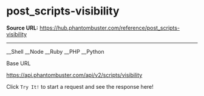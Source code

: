 # post_scripts-visibility

**Source URL:** https://hub.phantombuster.com/reference/post_scripts-visibility

---

__Shell __Node __Ruby __PHP __Python

Base URL

https://api.phantombuster.com/api/v2/scripts/visibility

Click `Try It!` to start a request and see the response here!
